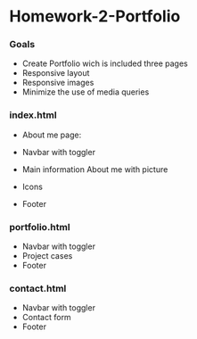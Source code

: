# Homework-2-Portfolio

### Goals

* Create Portfolio wich is included three pages 
* Responsive layout
* Responsive images
* Minimize the use of media queries

### index.html

* About me page:

* Navbar with toggler
* Main information About me with picture
* Icons 
* Footer

### portfolio.html

* Navbar with toggler
* Project cases
* Footer

### contact.html

* Navbar with toggler
* Contact form
* Footer